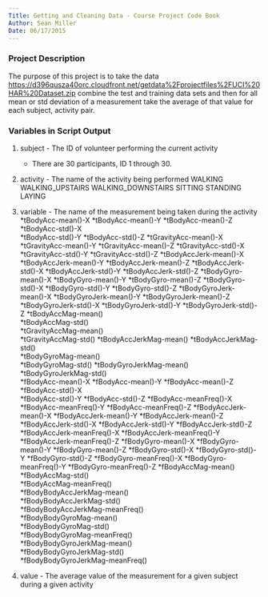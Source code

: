 ```yaml
---
Title: Getting and Cleaning Data - Course Project Code Book
Author: Sean Miller	
Date: 06/17/2015
---
```


### Project Description
The purpose of this project is to take the data https://d396qusza40orc.cloudfront.net/getdata%2Fprojectfiles%2FUCI%20HAR%20Dataset.zip combine the test and training data sets and then for all mean or std deviation of a measurement take the average of that value for each subject, activity pair.

### Variables in Script Output
1. subject - The ID of volunteer performing the current activity
	* There are 30 participants, ID 1 through 30.

2. activity - The name of the activity being performed
	WALKING
	WALKING_UPSTAIRS
	WALKING_DOWNSTAIRS
	SITTING
	STANDING
	LAYING
	
3. variable - The name of the measurement being taken during the activity
	*tBodyAcc-mean()-X
	*tBodyAcc-mean()-Y
	*tBodyAcc-mean()-Z
	*tBodyAcc-std()-X               
	*tBodyAcc-std()-Y
	*tBodyAcc-std()-Z
	*tGravityAcc-mean()-X
	*tGravityAcc-mean()-Y
	*tGravityAcc-mean()-Z
	*tGravityAcc-std()-X
	*tGravityAcc-std()-Y
	*tGravityAcc-std()-Z
	*tBodyAccJerk-mean()-X
	*tBodyAccJerk-mean()-Y
	*tBodyAccJerk-mean()-Z
	*tBodyAccJerk-std()-X
	*tBodyAccJerk-std()-Y
	*tBodyAccJerk-std()-Z
	*tBodyGyro-mean()-X
	*tBodyGyro-mean()-Y
	*tBodyGyro-mean()-Z
	*tBodyGyro-std()-X
	*tBodyGyro-std()-Y
	*tBodyGyro-std()-Z
	*tBodyGyroJerk-mean()-X
	*tBodyGyroJerk-mean()-Y
	*tBodyGyroJerk-mean()-Z
	*tBodyGyroJerk-std()-X
	*tBodyGyroJerk-std()-Y
	*tBodyGyroJerk-std()-Z
	*tBodyAccMag-mean()             
	*tBodyAccMag-std()             
	*tGravityAccMag-mean()           
	*tGravityAccMag-std()
	*tBodyAccJerkMag-mean()
	*tBodyAccJerkMag-std()          
	*tBodyGyroMag-mean()             
	*tBodyGyroMag-std()
	*tBodyGyroJerkMag-mean()
	*tBodyGyroJerkMag-std()         
	*fBodyAcc-mean()-X
	*fBodyAcc-mean()-Y
	*fBodyAcc-mean()-Z
	*fBodyAcc-std()-X           
	*fBodyAcc-std()-Y
	*fBodyAcc-std()-Z
	*fBodyAcc-meanFreq()-X
	*fBodyAcc-meanFreq()-Y
	*fBodyAcc-meanFreq()-Z
	*fBodyAccJerk-mean()-X
	*fBodyAccJerk-mean()-Y
	*fBodyAccJerk-mean()-Z
	*fBodyAccJerk-std()-X
	*fBodyAccJerk-std()-Y
	*fBodyAccJerk-std()-Z
	*fBodyAccJerk-meanFreq()-X
	*fBodyAccJerk-meanFreq()-Y
	*fBodyAccJerk-meanFreq()-Z
	*fBodyGyro-mean()-X
	*fBodyGyro-mean()-Y
	*fBodyGyro-mean()-Z
	*fBodyGyro-std()-X
	*fBodyGyro-std()-Y
	*fBodyGyro-std()-Z
	*fBodyGyro-meanFreq()-X
	*fBodyGyro-meanFreq()-Y
	*fBodyGyro-meanFreq()-Z
	*fBodyAccMag-mean()             
	*fBodyAccMag-std()               
	*fBodyAccMag-meanFreq()          
	*fBodyBodyAccJerkMag-mean()      
	*fBodyBodyAccJerkMag-std()      
	*fBodyBodyAccJerkMag-meanFreq()  
	*fBodyBodyGyroMag-mean()         
	*fBodyBodyGyroMag-std()          
	*fBodyBodyGyroMag-meanFreq()    
	*fBodyBodyGyroJerkMag-mean()     
	*fBodyBodyGyroJerkMag-std()      
	*fBodyBodyGyroJerkMag-meanFreq()
	
4. value - The average value of the measurement for a given subject during a given activity